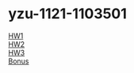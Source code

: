 # yzu-1121-1103501
[HW1](https://github.com/RusstheGOAT/yzu-1121-1103501/blob/main/HW1.md)
<br>
[HW2](https://github.com/RusstheGOAT/yzu-1121-1103501/blob/main/HW2.md)
<br>
[HW3](https://github.com/RusstheGOAT/yzu-1121-1103501/blob/main/HW3.md)
<br>
[Bonus](https://github.com/RusstheGOAT/yzu-1121-1103501/blob/main/Bonus.md)
